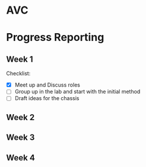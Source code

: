 # AVC

# Progress Reporting
## Week 1
 Checklist:
 - [x] Meet up and Discuss roles
 - [ ] Group up in the lab and start with the initial method
 - [ ] Draft ideas for the chassis  
## Week 2

## Week 3

## Week 4
